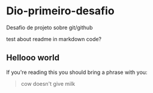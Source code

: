 # Dio-primeiro-desafio
Desafio de projeto sobre git/github


test about readme in markdown code?

## Hellooo world
If you're reading this you should bring a phrase with you:
>cow doesn't give milk
